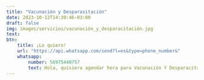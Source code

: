 ```yaml
---
title: "Vacunación y Desparasitación"
date: 2023-10-12T14:39:46-03:00
draft: false
img: images/servicios/vacunación_y_desparacitación.jpg
text:
btn:
    title: ¡Lo quiero!
    url: "https://api.whatsapp.com/send?l=es&type=phone_number&"
    whatsapp:
        number: 56975440757
        text: Hola, quisiera agendar hora para Vacunación Y Desparacitación
---
```

